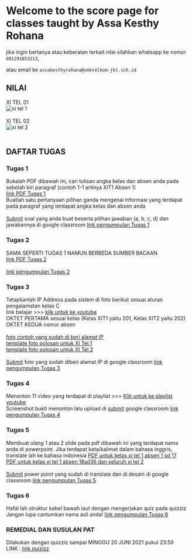 # Welcome to the score page for classes taught by Assa Kesthy Rohana

jika ingin bertanya atau keberatan terkait nilai silahkan whatsapp ke nomor ```081291653213```,

atau email ke ```assakesthyrohana@smktelkom-jkt.sch.id```

## NILAI
XI TEL 01<br/> 
![xi tel 1](https://user-images.githubusercontent.com/66667198/122639822-47e3b580-d126-11eb-9236-b71fb51af499.png)
<br/><br/>
XI TEL 02<br/>
![xi tel 2](https://user-images.githubusercontent.com/66667198/122639823-49ad7900-d126-11eb-8e7d-06984a486fc9.png)
<br/><br/>

## DAFTAR TUGAS

### Tugas 1
Bukalah PDF dibawah ini, cari tulisan angka kelas dan absen anda pada sebelah kiri paragraf (contoh 1-1 artinya XIT1 Absen 1)<br/>
<a href="https://drive.google.com/file/d/1gcPtFijFyQQ1mx6rKwhTOSOAxHcTlu8k/view?usp=sharing" target="_blank">link PDF Tugas 1</a><br/>
Buatlah satu pertanyaan pilihan ganda mengenai informasi yang terdapat pada paragraf yang terdapat angka kelas dan absen anda<br/><br/>
<u>Submit</u> soal yang anda buat beserta pilihan jawaban (a, b, c, d) dan jawabannya di google classroom <a href="https://classroom.google.com/c/MTQyMTQ4NjgyMTE2/a/MjYxNDQ3NTM1ODgy/details" target="_blank">link pengumpulan Tugas 1</a>

### Tugas 2
SAMA SEPERTI TUGAS 1 NAMUN BERBEDA SUMBER BACAAN<br/>
<a href="https://drive.google.com/file/d/1KDwJ7fw_N6neh4saxaqsMdSQa55kyVGe/view?usp=sharing" target="_blank">link PDF Tugas 2</a><br/><br/>
<a href="https://classroom.google.com/c/MTQyMTQ4NjgyMTE2/a/MjcxNDE3NDYyNTY5/details" target="_blank">link pengumpulan Tugas 2</a>

### Tugas 3
Tetapkanlah IP Address pada sistem di foto berikut sesuai aturan pengalamatan kelas C<br/>
link belajar >>> <a href="https://www.youtube.com/watch?v=7T3HiQ3mN5A&t=1588s" target="_blank">klik untuk ke youtube</a><br/>
OKTET PERTAMA sesuai kelas (Kelas XIT1 yaitu 201, Kelas XIT2 yaitu 202)<br/>
OKTET KEDUA nomor absen<br/><br/>
<a href="https://drive.google.com/file/d/1SULhXWJwe4sfGaeGyiCEcsEyhC6FDjnk/view?usp=sharing" target="_blank">foto contoh yang sudah di beri alamat IP</a><br/>
<a href="https://drive.google.com/file/d/13VDycpxYT52FPSX_N6-1AZc5MsLcBnni/view?usp=sharing" target="_blank">template foto polosan untuk XI Tel 1</a><br/>
<a href="https://drive.google.com/file/d/19fBuV5vknR_lXqE1tIz-Hnz1FOYCS_KO/view?usp=sharing" target="_blank">template foto polosan untuk XI Tel 2</a><br/><br/>
<u>Submit</u> foto yang sudah diberi alamat IP di google classroom <a href="https://classroom.google.com/c/MTQyMTQ4NjgyMTE2/a/Mjg0OTUzMjk5OTA1/details" target="_blank">link pengumpulan Tugas 3</a>

### Tugas 4
Menonton 11 video yang terdapat di playlist >>> <a href="https://youtube.com/playlist?list=PL4o2RzOkOJO-JT4GMezdDmQl0utLlwvkW" target="_blank">Klik untuk ke playlist youtube</a><br/>
Screenshot bukti menonton lalu upload di <u>submit</u> google classroom <a href="https://classroom.google.com/c/MTQyMTQ4NjgyMTE2/a/MjkyMzk0MTA1NzU5/details" target="_blank">link pengumpulan Tugas 4</a>

### Tugas 5
Membuat ulang 1 atau 2 slide pada pdf dibawah ini yang terdapat nama anda di powerpoint. Jika terdapat kata/kalimat dalam bahasa inggris, translate lah ke bahasa indonesia
<a href="https://drive.google.com/file/d/114WTLgsIbcbPoFU3S9Qcfew7mQkXOdxB/view?usp=sharing" target="_blank">PDF untuk kelas xi tel 1 absen 1 sd 17</a><br/>
<a href="https://drive.google.com/file/d/1scezH6jVUQhNRAmlXGQgzci8buu1OYCM/view?usp=sharing" target="_blank">PDF untuk kelas xi tel 1 absen 18sd36 dan seluruh xi tel 2</a><br/>
<br/>
<u>Submit</u> power point yang sudah di translate dan di desain  di google classroom <a href="https://classroom.google.com/c/MTQyMTQ4NjgyMTE2/a/MzE1ODIzMjU0OTYx/details" target="_blank">link pengumpulan Tugas 5</a>

### Tugas 6
Hafal lah struktur kabel bawah laut dengan mengerjakan quiz pada quizziz<br/>
Jangan lupa cantumkan nama asli anda!
<a href="https://quizizz.com/join?gc=11285578" target="_blank">link pengumpulan Tugas 6</a>

### REMEDIAL DAN SUSULAN PAT
Dilakukan dengan quizziz sampai MINGGU 20 JUNI 2021 pukul 23.59<br/>
LINK : <a href="https://quizizz.com/join?gc=40753402" target="_blank">link quizizz</a>
<br/><br/>

<head><script data-ad-client="ca-pub-3978006814349230" async src="https://pagead2.googlesyndication.com/pagead/js/adsbygoogle.js"></script></head>
<script async src="https://pagead2.googlesyndication.com/pagead/js/adsbygoogle.js"></script>
<!-- ads bawah -->
<ins class="adsbygoogle"
     style="display:block"
     data-ad-client="ca-pub-3978006814349230"
     data-ad-slot="8774275033"
     data-ad-format="auto"
     data-full-width-responsive="true"></ins>
<script>
     (adsbygoogle = window.adsbygoogle || []).push({});
</script>
